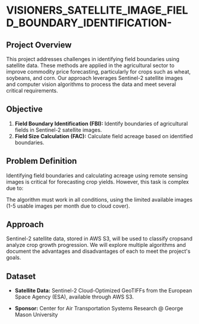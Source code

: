 # VISIONERS_SATELLITE_IMAGE_FIELD_BOUNDARY_IDENTIFICATION-

## Project Overview

This project addresses challenges in identifying field boundaries using satellite data. These methods are applied in the agricultural sector to improve commodity price forecasting, particularly for crops such as wheat, soybeans, and corn. Our approach leverages Sentinel-2 satellite images and computer vision algorithms to process the data and meet several critical requirements.

## Objective

1. **Field Boundary Identification (FBI):** Identify boundaries of agricultural fields in Sentinel-2 satellite images.
2. **Field Size Calculation (FAC):** Calculate field acreage based on identified boundaries.


## Problem Definition

Identifying field boundaries and calculating acreage using remote sensing images is critical for forecasting crop yields. However, this task is complex due to:

The algorithm must work in all conditions, using the limited available images (1-5 usable images per month due to cloud cover).

## Approach

Sentinel-2 satellite data, stored in AWS S3, will be used to classify cropsand analyze crop growth progression. We will explore multiple algorithms and document the advantages and disadvantages of each to meet the project's goals.

## Dataset

- **Satellite Data:** Sentinel-2 Cloud-Optimized GeoTIFFs from the European Space Agency (ESA), available through AWS S3.

- **Sponsor:** Center for Air Transportation Systems Research @ George Mason University  
